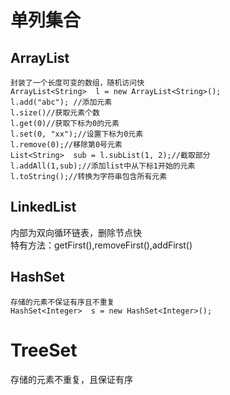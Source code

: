 # 单列集合

## ArrayList

```
封装了一个长度可变的数组，随机访问快
ArrayList<String>  l = new ArrayList<String>();
l.add("abc"); //添加元素
l.size()//获取元素个数
l.get(0)//获取下标为0的元素
l.set(0, "xx");//设置下标为0元素
l.remove(0);//移除第0号元素
List<String>  sub = l.subList(1, 2);//截取部分
l.addAll(1,sub);//添加list中从下标1开始的元素
l.toString();//转换为字符串包含所有元素
```

## LinkedList

内部为双向循环链表，删除节点快  
特有方法：getFirst(),removeFirst(),addFirst()  

## HashSet

```
存储的元素不保证有序且不重复  
HashSet<Integer>  s = new HashSet<Integer>();  
```

# TreeSet

存储的元素不重复，且保证有序
